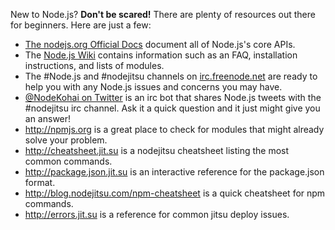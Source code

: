 New to Node.js? **Don't be scared!**  There are plenty of resources out there
for beginners.  Here are just a few:

- [The nodejs.org Official Docs](http://nodejs.org/docs/latest/api/) document
all of Node.js's core APIs.
- The [Node.js Wiki](https://github.com/joyent/node/wiki) contains information
such as an FAQ, installation instructions, and lists of modules.
- The #Node.js and #nodejitsu channels on
[irc.freenode.net](http://webchat.freenode.net/) are ready to help you with any
Node.js issues and concerns you may have.
- [@NodeKohai on Twitter](http://twitter.com/#!/NodeKohai) is an irc bot that
shares Node.js tweets with the #nodejitsu irc channel. Ask it a quick question
and it just might give you an answer!
- <http://npmjs.org> is a great place to check for modules that might
already solve your problem.
- <http://cheatsheet.jit.su> is a nodejitsu cheatsheet listing the most common commands.
- <http://package.json.jit.su> is an interactive reference for the package.json format.
- <http://blog.nodejitsu.com/npm-cheatsheet> is a quick cheatsheet for npm commands.
- <http://errors.jit.su> is a reference for common jitsu deploy issues.

[meta:title]: <> (More Resources)
